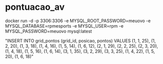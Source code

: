 # pontuacao_av


docker run -d -p 3306:3306 -e MYSQL_ROOT_PASSWORD=meuovo -e MYSQL_DATABASE=rpmesports -e MYSQL_USER=rpm -e MYSQL_PASSWORD=meuovo mysql:latest


"INSERT INTO grid_pontos (grid_id, posicao, pontos) VALUES    (1, 1, 25),    (1, 2, 20),    (1, 3, 18),    (1, 4, 16),    (1, 5, 14),    (1, 6, 12),    (2, 1, 29),    (2, 2, 25), (2, 3, 20),    (1, 4, 18), (1, 5, 16), (1, 6, 14), (3, 1, 35), (3, 2, 29), (3, 3, 25), (1, 4, 22), (1, 5, 20), (1, 6, 18)"